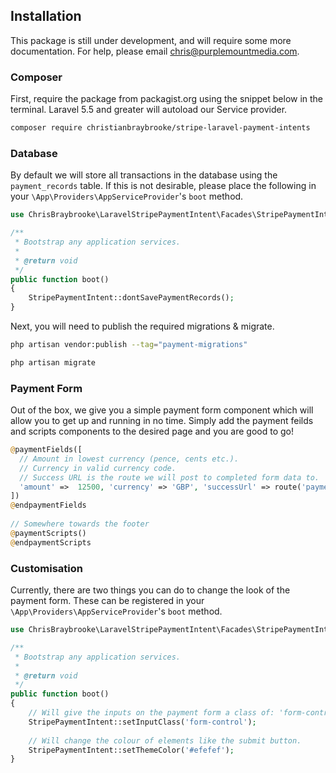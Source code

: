 ## Installation

This package is still under development, and will require some more documentation. For help, please email chris@purplemountmedia.com.

### Composer

First, require the package from packagist.org using the snippet below in the terminal. Laravel 5.5 and greater will autoload our Service provider.

```sh
composer require christianbraybrooke/stripe-laravel-payment-intents
```

### Database

By default we will store all transactions in the database using the `payment_records` table. If this is not desirable, please place the following in your `\App\Providers\AppServiceProvider`'s `boot` method.

```php
use ChrisBraybrooke\LaravelStripePaymentIntent\Facades\StripePaymentIntent;

/**
 * Bootstrap any application services.
 *
 * @return void
 */
public function boot()
{
    StripePaymentIntent::dontSavePaymentRecords();
}
```

Next, you will need to publish the required migrations & migrate.

```sh
php artisan vendor:publish --tag="payment-migrations"

php artisan migrate
```

### Payment Form

Out of the box, we give you a simple payment form component which will allow you to get up and running in no time. Simply add the payment feilds and scripts components to the desired page and you are good to go!

```php
@paymentFields([
  // Amount in lowest currency (pence, cents etc.).
  // Currency in valid currency code.
  // Success URL is the route we will post to completed form data to.
  'amount' =>  12500, 'currency' => 'GBP', 'successUrl' => route('payment.submit')
])
@endpaymentFields
  
// Somewhere towards the footer
@paymentScripts()
@endpaymentScripts
```

### Customisation

Currently, there are two things you can do to change the look of the payment form. These can be registered in your `\App\Providers\AppServiceProvider`'s `boot` method. 

```php
use ChrisBraybrooke\LaravelStripePaymentIntent\Facades\StripePaymentIntent;

/**
 * Bootstrap any application services.
 *
 * @return void
 */
public function boot()
{
  	// Will give the inputs on the payment form a class of: 'form-control'
    StripePaymentIntent::setInputClass('form-control');
    
  	// Will change the colour of elements like the submit button.
  	StripePaymentIntent::setThemeColor('#efefef');
}
```